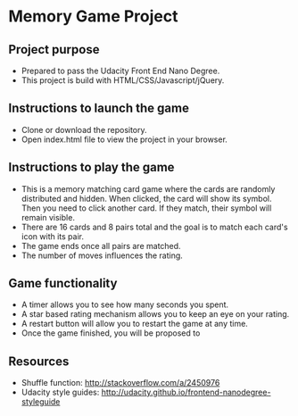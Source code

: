 # Memory Game Project

## Project purpose

* Prepared to pass the Udacity Front End Nano Degree.
* This project is build with HTML/CSS/Javascript/jQuery.

## Instructions to launch the game

* Clone or download the repository.
* Open index.html file to view the project in your browser.

## Instructions to play the game

* This is a memory matching card game where the cards are randomly distributed and hidden. When clicked, the card will show its symbol. Then you need to click another card. If they match, their symbol will remain visible.
* There are 16 cards and 8 pairs total and the goal is to match each card's icon with its pair.
* The game ends once all pairs are matched.
* The number of moves influences the rating.

## Game functionality

* A timer allows you to see how many seconds you spent.
* A star based rating mechanism allows you to keep an eye on your rating.
* A restart button will allow you to restart the game at any time.
* Once the game finished, you will be proposed to 

## Resources

* Shuffle function: http://stackoverflow.com/a/2450976
* Udacity style guides: http://udacity.github.io/frontend-nanodegree-styleguide


